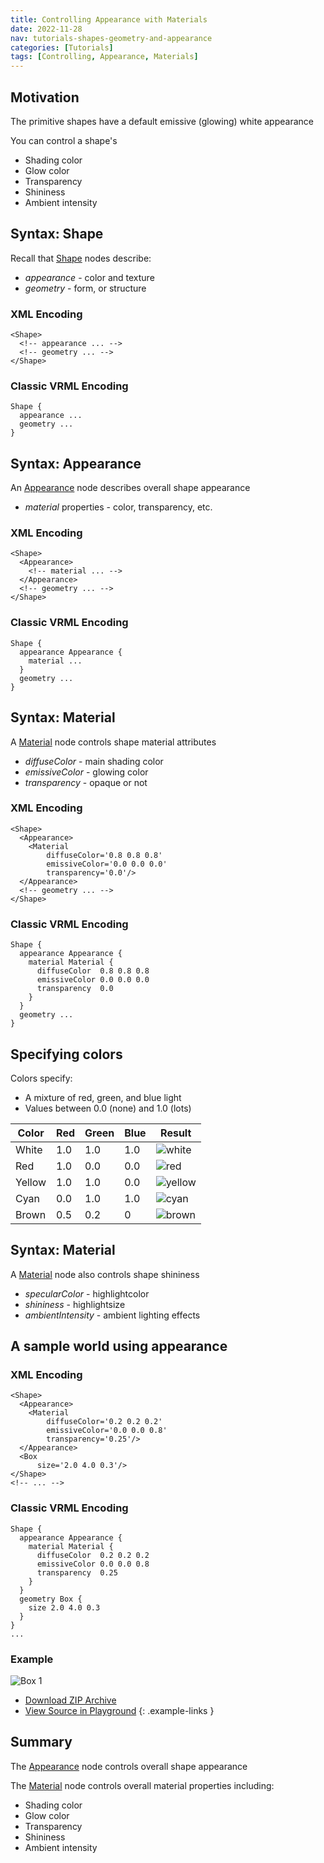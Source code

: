 ```yaml
---
title: Controlling Appearance with Materials
date: 2022-11-28
nav: tutorials-shapes-geometry-and-appearance
categories: [Tutorials]
tags: [Controlling, Appearance, Materials]
---
```

## Motivation

The primitive shapes have a default emissive (glowing) white appearance

You can control a shape's

- Shading color
- Glow color
- Transparency
- Shininess
- Ambient intensity

## Syntax: Shape

Recall that [Shape](/x_ite/components/shape/shape/) nodes describe:

- *appearance* - color and texture
- *geometry* - form, or structure

### XML Encoding

```x3d
<Shape>
  <!-- appearance ... -->
  <!-- geometry ... -->
</Shape>
```

### Classic VRML Encoding

```vrml
Shape {
  appearance ...
  geometry ...
}
```

## Syntax: Appearance

An [Appearance](/x_ite/components/shape/appearance/) node describes overall shape appearance

- *material* properties - color, transparency, etc.

### XML Encoding

```x3d
<Shape>
  <Appearance>
    <!-- material ... -->
  </Appearance>
  <!-- geometry ... -->
</Shape>
```

### Classic VRML Encoding

```vrml
Shape {
  appearance Appearance {
    material ...
  }
  geometry ...
}
```

## Syntax: Material

A [Material](/x_ite/components/shape/material/) node controls shape material attributes

- *diffuseColor* - main shading color
- *emissiveColor* - glowing color
- *transparency* - opaque or not

### XML Encoding

```x3d
<Shape>
  <Appearance>
    <Material
        diffuseColor='0.8 0.8 0.8'
        emissiveColor='0.0 0.0 0.0'
        transparency='0.0'/>
  </Appearance>
  <!-- geometry ... -->
</Shape>
```

### Classic VRML Encoding

```vrml
Shape {
  appearance Appearance {
    material Material {
      diffuseColor  0.8 0.8 0.8
      emissiveColor 0.0 0.0 0.0
      transparency  0.0
    }
  }
  geometry ...
}
```

## Specifying colors

Colors specify:

- A mixture of red, green, and blue light
- Values between 0.0 (none) and 1.0 (lots)

| Color  | Red | Green | Blue | Result      |
|--------|-----|-------|------|-------------|
| White  | 1.0 | 1.0   | 1.0  | ![white][]  |
| Red    | 1.0 | 0.0   | 0.0  | ![red][]    |
| Yellow | 1.0 | 1.0   | 0.0  | ![yellow][] |
| Cyan   | 0.0 | 1.0   | 1.0  | ![cyan][]   |
| Brown  | 0.5 | 0.2   | 0    | ![brown][]  |

  [white]: https://via.placeholder.com/15/ffffff/ffffff
  [red]: https://via.placeholder.com/15/ff0000/ff0000
  [yellow]: https://via.placeholder.com/15/fff000/fff000
  [cyan]: https://via.placeholder.com/15/00ffff/00ffff
  [brown]: https://via.placeholder.com/15/692929/692929

## Syntax: Material

A [Material](/x_ite/components/shape/material/) node also controls shape shininess

- *specularColor* - highlightcolor
- *shininess* - highlightsize
- *ambientIntensity* - ambient lighting effects

## A sample world using appearance

### XML Encoding

```x3d
<Shape>
  <Appearance>
    <Material
        diffuseColor='0.2 0.2 0.2'
        emissiveColor='0.0 0.0 0.8'
        transparency='0.25'/>
  </Appearance>
  <Box
      size='2.0 4.0 0.3'/>
</Shape>
<!-- ... -->
```

### Classic VRML Encoding

```vrml
Shape {
  appearance Appearance {
    material Material {
      diffuseColor  0.2 0.2 0.2
      emissiveColor 0.0 0.0 0.8
      transparency  0.25
    }
  }
  geometry Box {
    size 2.0 4.0 0.3
  }
}
...
```

### Example

<x3d-canvas src="https://create3000.github.io/media/tutorials/scenes/box1/box1.x3dv" update="auto">
  <img src="https://create3000.github.io/media/tutorials/scenes/box1/screenshot.png" alt="Box 1"/>
</x3d-canvas>

- [Download ZIP Archive](https://create3000.github.io/media/tutorials/scenes/box1/box1.zip)
- [View Source in Playground](/x_ite/playground/?url=https://create3000.github.io/media/tutorials/scenes/box1/box1.x3dv)
{: .example-links }

## Summary

The [Appearance](/x_ite/components/shape/appearance/) node controls overall shape appearance

The [Material](/x_ite/components/shape/material/) node controls overall material properties including:

- Shading color
- Glow color
- Transparency
- Shininess
- Ambient intensity
